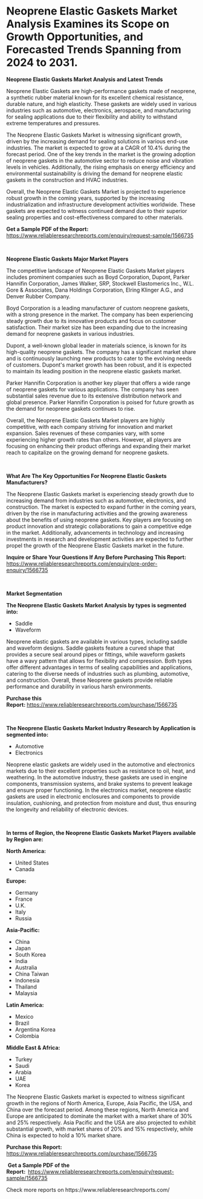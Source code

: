 <p><h1>Neoprene Elastic Gaskets Market Analysis Examines its Scope on Growth Opportunities, and Forecasted Trends Spanning from 2024 to 2031.</h1></p><p><strong>Neoprene Elastic Gaskets Market Analysis and Latest Trends</strong></p>
<p><p>Neoprene Elastic Gaskets are high-performance gaskets made of neoprene, a synthetic rubber material known for its excellent chemical resistance, durable nature, and high elasticity. These gaskets are widely used in various industries such as automotive, electronics, aerospace, and manufacturing for sealing applications due to their flexibility and ability to withstand extreme temperatures and pressures.</p><p>The Neoprene Elastic Gaskets Market is witnessing significant growth, driven by the increasing demand for sealing solutions in various end-use industries. The market is expected to grow at a CAGR of 10.4% during the forecast period. One of the key trends in the market is the growing adoption of neoprene gaskets in the automotive sector to reduce noise and vibration levels in vehicles. Additionally, the rising emphasis on energy efficiency and environmental sustainability is driving the demand for neoprene elastic gaskets in the construction and HVAC industries.</p><p>Overall, the Neoprene Elastic Gaskets Market is projected to experience robust growth in the coming years, supported by the increasing industrialization and infrastructure development activities worldwide. These gaskets are expected to witness continued demand due to their superior sealing properties and cost-effectiveness compared to other materials.</p></p>
<p><strong>Get a Sample PDF of the Report:&nbsp;</strong> <a href="https://www.reliableresearchreports.com/enquiry/request-sample/1566735">https://www.reliableresearchreports.com/enquiry/request-sample/1566735</a></p>
<p>&nbsp;</p>
<p><strong>Neoprene Elastic Gaskets Major Market Players</strong></p>
<p><p>The competitive landscape of Neoprene Elastic Gaskets Market players includes prominent companies such as Boyd Corporation, Dupont, Parker Hannifin Corporation, James Walker, SRP, Stockwell Elastomerics Inc., W.L. Gore & Associates, Dana Holdings Corporation, Elring Klinger A.G., and Denver Rubber Company. </p><p>Boyd Corporation is a leading manufacturer of custom neoprene gaskets, with a strong presence in the market. The company has been experiencing steady growth due to its innovative products and focus on customer satisfaction. Their market size has been expanding due to the increasing demand for neoprene gaskets in various industries.</p><p>Dupont, a well-known global leader in materials science, is known for its high-quality neoprene gaskets. The company has a significant market share and is continuously launching new products to cater to the evolving needs of customers. Dupont's market growth has been robust, and it is expected to maintain its leading position in the neoprene elastic gaskets market.</p><p>Parker Hannifin Corporation is another key player that offers a wide range of neoprene gaskets for various applications. The company has seen substantial sales revenue due to its extensive distribution network and global presence. Parker Hannifin Corporation is poised for future growth as the demand for neoprene gaskets continues to rise.</p><p>Overall, the Neoprene Elastic Gaskets Market players are highly competitive, with each company striving for innovation and market expansion. Sales revenues of these companies vary, with some experiencing higher growth rates than others. However, all players are focusing on enhancing their product offerings and expanding their market reach to capitalize on the growing demand for neoprene gaskets.</p></p>
<p>&nbsp;</p>
<p><strong>What Are The Key Opportunities For Neoprene Elastic Gaskets Manufacturers?</strong></p>
<p><p>The Neoprene Elastic Gaskets market is experiencing steady growth due to increasing demand from industries such as automotive, electronics, and construction. The market is expected to expand further in the coming years, driven by the rise in manufacturing activities and the growing awareness about the benefits of using neoprene gaskets. Key players are focusing on product innovation and strategic collaborations to gain a competitive edge in the market. Additionally, advancements in technology and increasing investments in research and development activities are expected to further propel the growth of the Neoprene Elastic Gaskets market in the future.</p></p>
<p><strong>Inquire or Share Your Questions If Any Before Purchasing This Report:</strong> <a href="https://www.reliableresearchreports.com/enquiry/pre-order-enquiry/1566735">https://www.reliableresearchreports.com/enquiry/pre-order-enquiry/1566735</a></p>
<p>&nbsp;</p>
<p><strong>Market Segmentation</strong></p>
<p><strong>The Neoprene Elastic Gaskets Market Analysis by types is segmented into:</strong></p>
<p><ul><li>Saddle</li><li>Waveform</li></ul></p>
<p><p>Neoprene elastic gaskets are available in various types, including saddle and waveform designs. Saddle gaskets feature a curved shape that provides a secure seal around pipes or fittings, while waveform gaskets have a wavy pattern that allows for flexibility and compression. Both types offer different advantages in terms of sealing capabilities and applications, catering to the diverse needs of industries such as plumbing, automotive, and construction. Overall, these Neoprene gaskets provide reliable performance and durability in various harsh environments.</p></p>
<p><strong>Purchase this Report:&nbsp;</strong><a href="https://www.reliableresearchreports.com/purchase/1566735">https://www.reliableresearchreports.com/purchase/1566735</a></p>
<p>&nbsp;</p>
<p><strong>The Neoprene Elastic Gaskets Market Industry Research by Application is segmented into:</strong></p>
<p><ul><li>Automotive</li><li>Electronics</li></ul></p>
<p><p>Neoprene elastic gaskets are widely used in the automotive and electronics markets due to their excellent properties such as resistance to oil, heat, and weathering. In the automotive industry, these gaskets are used in engine components, transmission systems, and brake systems to prevent leakage and ensure proper functioning. In the electronics market, neoprene elastic gaskets are used in electronic enclosures and components to provide insulation, cushioning, and protection from moisture and dust, thus ensuring the longevity and reliability of electronic devices.</p></p>
<p>&nbsp;</p>
<p><strong>In terms of Region, the Neoprene Elastic Gaskets Market Players available by Region are:</strong></p>
<p>
    <p> <strong> North America: </strong>
        <ul>
            <li>United States</li>
            <li>Canada</li>
        </ul>
        </p> 
    <p> <strong> Europe: </strong>
        <ul>
            <li>Germany</li>
            <li>France</li>
            <li>U.K.</li>
            <li>Italy</li>
            <li>Russia</li>
        </ul>
        </p> 
    <p> <strong> Asia-Pacific: </strong>
        <ul>
            <li>China</li>
            <li>Japan</li>
            <li>South Korea</li>
            <li>India</li>
            <li>Australia</li>
            <li>China Taiwan</li>
            <li>Indonesia</li>
            <li>Thailand</li>
            <li>Malaysia</li>
        </ul>
        </p> 
    <p> <strong> Latin America: </strong>
        <ul>
            <li>Mexico</li>
            <li>Brazil</li>
            <li>Argentina Korea</li>
            <li>Colombia</li>
        </ul>
        </p> 
    <p> <strong> Middle East & Africa: </strong>
        <ul>
            <li>Turkey</li>
            <li>Saudi</li>
            <li>Arabia</li>
            <li>UAE</li>
            <li>Korea</li>
        </ul>
    </p>
    </p>
<p><p>The Neoprene Elastic Gaskets market is expected to witness significant growth in the regions of North America, Europe, Asia Pacific, the USA, and China over the forecast period. Among these regions, North America and Europe are anticipated to dominate the market with a market share of 30% and 25% respectively. Asia Pacific and the USA are also projected to exhibit substantial growth, with market shares of 20% and 15% respectively, while China is expected to hold a 10% market share.</p></p>
<p><strong>Purchase this Report: </strong><a href="https://www.reliableresearchreports.com/purchase/1566735">https://www.reliableresearchreports.com/purchase/1566735</a></p>
<p>&nbsp;<strong>Get a Sample PDF of the Report:&nbsp;&nbsp;</strong><a href="https://www.reliableresearchreports.com/enquiry/request-sample/1566735">https://www.reliableresearchreports.com/enquiry/request-sample/1566735</a></p>
<p><strong></strong></p>
<p>Check more reports on https://www.reliableresearchreports.com/</p>